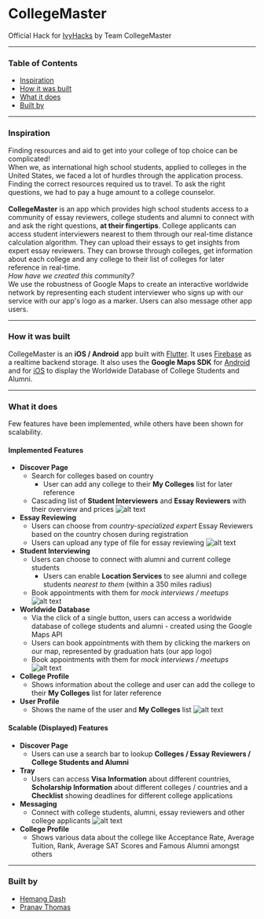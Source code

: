 # CollegeMaster

Official Hack for [IvyHacks](https://ivyhacks.com/) by Team CollegeMaster

***

### Table of Contents
* [Inspiration](#inspiration)
* [How it was built](#how-it-was-built)
* [What it does](#what-it-does)
* [Built by](#built-by)

***

### Inspiration
Finding resources and aid to get into your college of top choice can be complicated! <br />
When we, as international high school students, applied to colleges in the United States, we faced a lot of hurdles through the application process. Finding the correct resources required us to travel. To ask the right questions, we had to pay a huge amount to a college counselor. <br /> <br />
**CollegeMaster** is an app which provides high school students access to a community of essay reviewers, college students and alumni to connect with and ask the right questions, **at their fingertips**. College applicants can access student interviewers nearest to them through our real-time distance calculation algorithm. They can upload their essays to get insights from expert essay reviewers. They can browse through colleges, get information about each college and any college to their list of colleges for later reference in real-time. <br />
*How have we created this community?*<br />
We use the robustness of Google Maps to create an interactive worldwide network by representing each student interviewer who signs up with our service with our app's logo as a marker. Users can also message other app users.

***

### How it was built
CollegeMaster is an **iOS / Android** app built with [Flutter](https://flutter.dev/). It uses [Firebase](https://firebase.google.com/) as a realtime backend storage. It also uses the **Google Maps SDK** for [Android](https://developers.google.com/maps/documentation/android-sdk/overview) and for [iOS](https://developers.google.com/maps/documentation/ios-sdk/overview) to display the Worldwide Database of College Students and Alumni.

***

### What it does
Few features have been implemented, while others have been shown for scalability.

#### Implemented Features
- **Discover Page**
    - Search for colleges based on country
        - User can add any college to their **My Colleges** list for later reference
    - Cascading list of **Student Interviewers** and **Essay Reviewers** with their overview and prices
![alt text](college_master/images/Discover.png)
- **Essay Reviewing**
    - Users can choose from *country-specialized expert* Essay Reviewers based on the country chosen during registration
    - Users can upload any type of file for essay reviewing
![alt text](college_master/images/EssayReviewing.png)
- **Student Interviewing**
    - Users can choose to connect with alumni and current college students
        - Users can enable **Location Services** to see alumni and college students *nearest to them* (within a 350 miles radius)
    - Book appointments with them for *mock interviews / meetups*
![alt text](college_master/images/StudentInterviewing.png)
- **Worldwide Database**
    - Via the click of a single button, users can access a worldwide database of college students and alumni - created using the Google Maps API
    - Users can book appointments with them by clicking the markers on our map, represented by graduation hats (our app logo)
    - Book appointments with them for *mock interviews / meetups*
![alt text](college_master/images/Map.png)
- **College Profile**
    - Shows information about the college and user can add the college to their **My Colleges** list for later reference
- **User Profile**
    - Shows the name of the user and **My Colleges** list
![alt text](college_master/images/Tray.png)

#### Scalable (Displayed) Features
- **Discover Page**
    - Users can use a search bar to lookup **Colleges / Essay Reviewers / College Students and Alumni**
- **Tray**
    - Users can access **Visa Information** about different countries, **Scholarship Information** about different colleges / countries and a **Checklist** showing deadlines for different college applications
- **Messaging**
    - Connect with college students, alumni, essay reviewers and other college applicants
![alt text](college_master/images/Messaging.png)
- **College Profile**
    - Shows various data about the college like Acceptance Rate, Average Tuition, Rank, Average SAT Scores and Famous Alumni amongst others

***

### Built by
- [Hemang Dash](https://github.com/hemangdash)
- [Pranav Thomas](https://github.com/pthomas76)